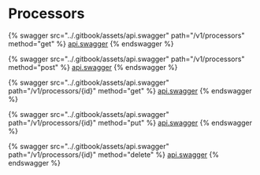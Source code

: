 # Processors

{% swagger src="../.gitbook/assets/api.swagger" path="/v1/processors" method="get" %}
[api.swagger](../.gitbook/assets/api.swagger)
{% endswagger %}

{% swagger src="../.gitbook/assets/api.swagger" path="/v1/processors" method="post" %}
[api.swagger](../.gitbook/assets/api.swagger)
{% endswagger %}

{% swagger src="../.gitbook/assets/api.swagger" path="/v1/processors/{id}" method="get" %}
[api.swagger](../.gitbook/assets/api.swagger)
{% endswagger %}

{% swagger src="../.gitbook/assets/api.swagger" path="/v1/processors/{id}" method="put" %}
[api.swagger](../.gitbook/assets/api.swagger)
{% endswagger %}

{% swagger src="../.gitbook/assets/api.swagger" path="/v1/processors/{id}" method="delete" %}
[api.swagger](../.gitbook/assets/api.swagger)
{% endswagger %}
